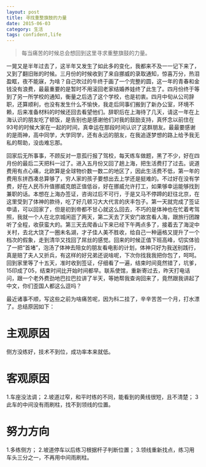 ```yaml
---
layout: post
title: 寻找重整旗鼓的力量
date: 2015-06-03
category: 生活
tags: confident,life
---
```

>每当痛苦的时候总会想回到这里寻求重整旗鼓的力量。

一晃又是半年过去了，这半年又发生了如此多的变化，我都来不及一一记下来了，又到了翻旧账的时候。三月份的时候收到了来自挪威的录取通知，惊喜万分，热泪盈眶，夜不能寐，为啥？自己吹过的牛终于画了一个完整的圆，这一年的青春和金钱没有浪费，最最重要的是暂时不用滚回老家结婚养娃终了此生了。四月份终于等到了另一所学校的通知，衡量之后选了这个学校，也是初衷。四月中旬从公司辞职，还算顺利，也没有发生什么不愉快，我走后同事们搬到了新办公室，环境不赖，后来准备材料的时候还回去看望他们。辞职后在上海待了几天，请这一年在上海认识的朋友吃了顿饭，是告别也是感谢他们对我的鼓励支持，真怀念以前住在93号的时候大家在一起的时间，真幸运在那段时间认识了这群朋友。最最要感谢的是雨神，高中同学，大学同学，还有永远的朋友，在我追逐梦想的路上给予我无私的帮助，没齿难忘那。

回家后无所事事，不顾反对一意孤行报了驾校，每天练车做题，黑了不少，好在四月份的最后二天把科一过了。进入五月份又回了趟上海，把生活费打了过去。说道费用有点心痛，北欧算是全球物价数一数二的地区了，因此生活费不低，第一年的费用东拼西凑总算够了，穷人家的孩子要想出去上学还是挺难的。不过好在没有学费，好在人民币升值挪威克朗正值低谷，好在挪威允许打工，如果够幸运能够找到兼职的话。本想在上海办签证，咨询过后不可行，于是又马不停蹄的赶往北京，在这里受到了体神的款待，吃了好几顿习大大代言的庆丰包子。第一天就完成了签证申请，可以回家了，但是初到帝都不甘心就这么回去，不巧的是体神也在忙着考驾照，我就一个人在北京城闲逛了两天，第二天去了天安门故宫看人海，跟旅行团蹭听了全程，收获蛮大的。第三天去爬香山下来已经下午两点多了，接着去了海淀中关村，去北大饶了一圈未名湖，才子佳人美不胜收，给自己一种逼格又提升了一个档次的假象，走到清华又找回了屌丝的感觉。回来的时候正值下班高峰，切实体验了一把“首堵”，泡汤了体神去陪女的朋友看电影的计划，体神只好为我送别践行，真是赔了夫人又折兵，有这样的好兄弟还说啥呢，下次你找我我把你包了，呵呵。回到家里等了十五天，准时收到签证，仔细看了一遍，结束时间竟然错了，坑爹，15印成了05，结束时间比开始时间都早。联系使馆，重新寄过去，昨天打电话问，跟一个老外费劲地巴拉巴拉讲了半天，等她帮我查询回来了，竟然跟我讲起了中文，你们歪国人都这么逗吗？

最近诸事不顺，写这些之前为啥痛苦呢，因为科二挂了，辛辛苦苦一个月，打水漂了。总结原因如下：
 
# 主观原因
侧方没练好，技术不到位，成功率本来就低。

# 客观原因
1.车座没法调；
2.坡道过窄，和平时练的不同，能看到的黄线很短，且不清楚；
3此车的中间没有雨刷柱，找不到领线的位置。

# 努力方向
1.多练侧方；
2.坡道停车以后练习根据杆子判断位置；
3.领线重新找点，练习用车头三分之一，不再用中间雨刷柱。

